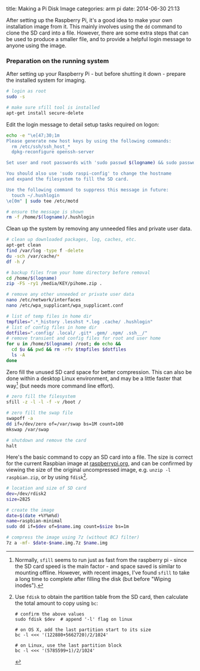 title:        Making a Pi Disk Image
categories:   arm pi
date:         2014-06-30 21:13

After setting up the Raspberry Pi, it's a good idea to make your own installation image
from it. This mainly involves using the `dd` command to clone the SD card into a file.
However, there are some extra steps that can be used to produce a smaller file, and to
provide a helpful login message to anyone using the image.

<!-- more -->


### Preparation on the running system

After setting up your Raspberry Pi - but before shutting it down - prepare the installed
system for imaging.

```sh
# login as root
sudo -s

# make sure sfill tool is installed
apt-get install secure-delete
```

Edit the login message to detail setup tasks required on logon:

```sh
echo -e "\e[47;30;1m
Please generate new host keys by using the following commands:
  rm /etc/ssh/ssh_host_*
  dpkg-reconfigure openssh-server

Set user and root passwords with 'sudo passwd $(logname) && sudo passwd'

You should also use 'sudo raspi-config' to change the hostname
and expand the filesystem to fill the SD card.

Use the following command to suppress this message in future:
  touch ~/.hushlogin
\e[0m" | sudo tee /etc/motd

# ensure the message is shown
rm -f /home/$(logname)/.hushlogin
```

Clean up the system by removing any unneeded files and private user data.

```sh
# clean up downloaded packages, log, caches, etc.
apt-get clean
find /var/log -type f -delete
du -sch /var/cache/*
df -h /

# backup files from your home directory before removal
cd /home/$(logname)
zip -FS -ry1 /media/KEY/pihome.zip .

# remove any other unneeded or private user data
nano /etc/network/interfaces
nano /etc/wpa_supplicant/wpa_supplicant.conf

# list of temp files in home dir
tmpfiles=".*_history .lesshst *.log .cache/ .hushlogin"
# list of config files in home dir
dotfiles=".config/ .local/ .git* .gem/ .npm/ .ssh__/"
# remove transient and config files for root and user home
for u in /home/$(logname) /root; do echo &&
  cd $u && pwd && rm -rfv $tmpfiles $dotfiles
  ls -A
done
```

Zero fill the unused SD card space for better compression. This can also be done within a
desktop Linux environment, and may be a little faster that way[^sfill] (but needs more
command line effort).

[^sfill]: Normally, `sfill` seems to run just as fast from the raspberry pi - since the
    SD card speed is the main factor - and space saved is similar to mounting offline.
    However, with recent images, I've found `sfill` to take a long time to complete after
    filling the disk (but before "Wiping inodes").

```sh
# zero fill the filesystem
sfill -z -l -l -f -v /boot /

# zero fill the swap file
swapoff -a
dd if=/dev/zero of=/var/swap bs=1M count=100
mkswap /var/swap

# shutdown and remove the card
halt
```


Here's the basic command to copy an SD card into a file. The size is correct for the
current Raspbian image at [raspberrypi.org](http://raspberrypi.org), and can be confirmed
by viewing the size of the original uncompressed image, e.g. `unzip -l raspbian.zip`, or
by using `fdisk`[^fdisk].

```sh
# location and size of SD card
dev=/dev/rdisk2
size=2825

# create the image
date=$(date +%Y%m%d)
name=raspbian-minimal
sudo dd if=$dev of=$name.img count=$size bs=1m

# compress the image using 7z (without BCJ filter)
7z a -mf- $date-$name.img.7z $name.img
```


[^fdisk]: Use `fdisk` to obtain the partition table from the SD card, then calculate the
    total amount to copy using `bc`:

        # confirm the above values
        sudo fdisk $dev  # append '-l' flag on linux

        # on OS X, add the last partition start to its size
        bc -l <<< '(122880+5662720)/2/1024'

        # on Linux, use the last partition block
        bc -l <<< '(5785599+1)/2/1024'

<!--
If the image is going to be compressed straightaway, it's also possible to read and
compress in one operation.  This will be much slower than reading the SD card normally.

```sh
# read the sd card and compress using 7z
sudo dd if=$dev count=$size bs=1m | 7z a -mf- -si$name.img $date-$name.img.7z
```
 -->

<!--

The above method is sufficient to take a backup of a card that's had some initial setup,
but hasn't yet had it's filesystem expanded and does not require mounting the filesystem
for further modifications. Otherwise, skip to the more detailed instructions to cleanup
the image and determine it's correct size.

[ubuntu]: http://www.ubuntu.com/download/desktop/



```sh
# reduce size of the main partition in gparted
# (to minimise the sd card read/write time)

# set device path for sd card
dev=/dev/sdc

# check the filesystems
umount ${dev}?
fsck -pfv ${dev}?

# extract partition info
partedm() { usage="Usage: partedm dev part field unit"
            [ $# -ne 4 ] && echo $usage && return
            parted -m $1 unit $4 print |
            grep "^$2" | cut -d: -f$3 | tr -d TGMKB; }
size=$((($(partedm $dev 2 3 b)+1) /1024/1024))
boot=$(partedm $dev 1 2 b)
main=$(partedm $dev 2 2 b)
echo "total size = $size MB
 boot starts at  $boot bytes
 main starts at $main bytes"

# copy the sd card - using calculated size of image
dd if=$dev of=$name.img bs=1M count=${size}

# mount image file and zero fill free space
for part in boot main; do
  mkdir -p $part
  mount -o loop,offset=${!part} $name-basic.img $part &&
    sfill -z -l -l -f -v $part
done

# zero fill the swap file
dd if=/dev/zero of=main/var/swap bs=1M count=100
mkswap main/var/swap

# unmount (after making any final changes)
umount boot main && rm -rf boot main

# compress the image using 7z (without BCJ filter)
7z a -mf- $name.img.7z $name.img
```

 -->


<!--
# make image on Mac OS X
dev=/dev/rdisk2
fdisk $dev
bc -l <<< '(122880+3481600)/2/1024'
dd if=$dev of=$name.img bs=1m count=$size
-->

<!-- OFFSET=`fdisk -lu $IMAGE | grep -m 1 Linux$ | awk '{ print $2 *512 }'` -->
